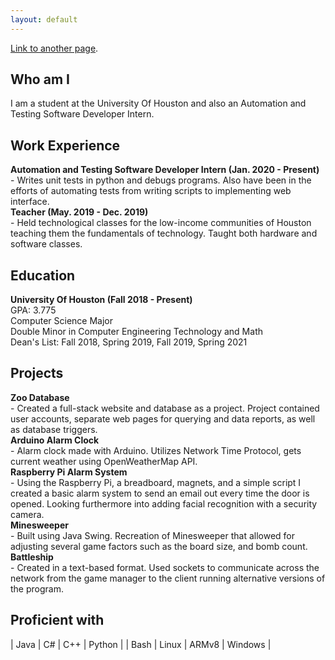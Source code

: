 ```yaml
---
layout: default
---
```


[Link to another page](./another-page.html).

## Who am I

I am a student at the University Of Houston and also an Automation and Testing Software Developer Intern. 

## Work Experience

<p>
<b>Automation and Testing Software Developer Intern (Jan. 2020 - Present)</b><br>
- Writes unit tests in python and debugs programs. Also have been in the efforts of automating tests from writing scripts to implementing web interface.<br>
<b>Teacher (May. 2019 - Dec. 2019)</b><br>
- Held technological classes for the low-income communities of Houston teaching them the fundamentals of technology. Taught both hardware and software classes.
</p>

## Education

<p>
<b>University Of Houston (Fall 2018 - Present)</b><br>
GPA: 3.775<br>
Computer Science Major<br>
Double Minor in Computer Engineering Technology and Math<br>
Dean's List: Fall 2018, Spring 2019, Fall 2019, Spring 2021
</p>

## Projects

<p>
<b>Zoo Database</b><br>
- Created a full-stack website and database as a project. Project contained user accounts, separate web pages for querying and data reports, as well as database triggers.<br>
<b>Arduino Alarm Clock</b><br>
- Alarm clock made with Arduino. Utilizes Network Time Protocol, gets current weather using OpenWeatherMap API.<br>
<b>Raspberry Pi Alarm System</b><br>
- Using the Raspberry Pi, a breadboard, magnets, and a simple script I created a basic alarm system to send an email out every time the door is opened. Looking furthermore into adding facial recognition with a security camera.<br>
<b>Minesweeper</b><br>
- Built using Java Swing. Recreation of Minesweeper that allowed for adjusting several game factors such as the board size, and bomb count.<br>
<b>Battleship</b><br>
- Created in a text-based format. Used sockets to communicate across the network from the game manager to the client running alternative versions of the program.
</p>

## Proficient with

| Java         | C#                | C++   | Python		|
| Bash		   | Linux			   | ARMv8 | Windows	|


